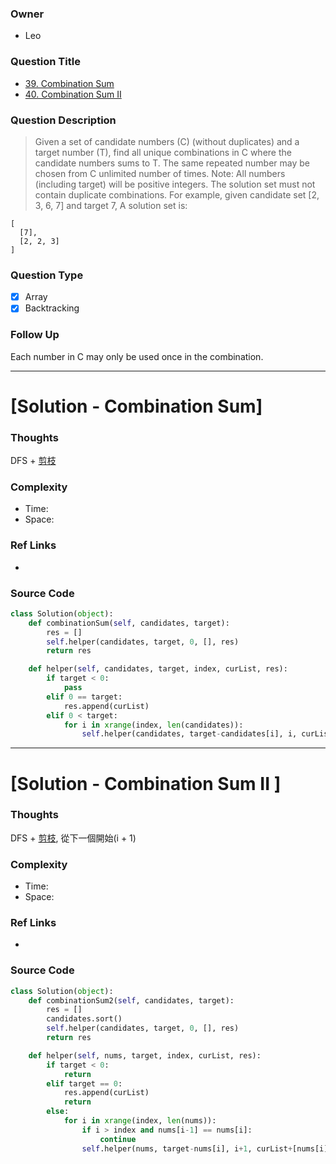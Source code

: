 ### Owner
- Leo

### Question Title
- [39. Combination Sum](https://leetcode.com/problems/combination-sum/)
- [40. Combination Sum II](https://leetcode.com/problems/combination-sum-ii/)
### Question Description
> Given a set of candidate numbers (C) (without duplicates) and a target number (T), find all unique combinations in C where the candidate numbers sums to T.
The same repeated number may be chosen from C unlimited number of times.
Note:
All numbers (including target) will be positive integers.
The solution set must not contain duplicate combinations.
For example, given candidate set [2, 3, 6, 7] and target 7,
A solution set is:

```
[
  [7],
  [2, 2, 3]
]
```

### Question Type
- [x] Array
- [x] Backtracking

### Follow Up
Each number in C may only be used once in the combination.

---------------------------------------------------------------------------
# [Solution - Combination Sum]


### Thoughts
DFS + [剪枝](http://imgur.com/a/hSowh)

### Complexity
- Time:
- Space:


### Ref Links
-

### Source Code
```python
class Solution(object):
    def combinationSum(self, candidates, target):
        res = []
        self.helper(candidates, target, 0, [], res)
        return res

    def helper(self, candidates, target, index, curList, res):
        if target < 0:
            pass
        elif 0 == target:
            res.append(curList)
        elif 0 < target:
            for i in xrange(index, len(candidates)):
                self.helper(candidates, target-candidates[i], i, curList+[candidates[i]], res)
```

---------------------------------------------------------------------------
# [Solution - Combination Sum II ]


### Thoughts
DFS + [剪枝](http://imgur.com/a/hSowh),
從下一個開始(i + 1)

### Complexity
- Time:
- Space:


### Ref Links
-

### Source Code
```python
class Solution(object):
    def combinationSum2(self, candidates, target):
        res = []
        candidates.sort()
        self.helper(candidates, target, 0, [], res)        
        return res

    def helper(self, nums, target, index, curList, res):
        if target < 0:
            return
        elif target == 0:
            res.append(curList)
            return
        else:
            for i in xrange(index, len(nums)):
                if i > index and nums[i-1] == nums[i]:
                    continue
                self.helper(nums, target-nums[i], i+1, curList+[nums[i]], res)

```
